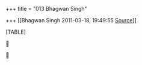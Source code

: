 +++
title = "013 Bhagwan Singh"

+++
[[Bhagwan Singh	2011-03-18, 19:49:55 [Source](https://groups.google.com/g/bvparishat/c/FFnmj-wzyFo)]]



[TABLE]





